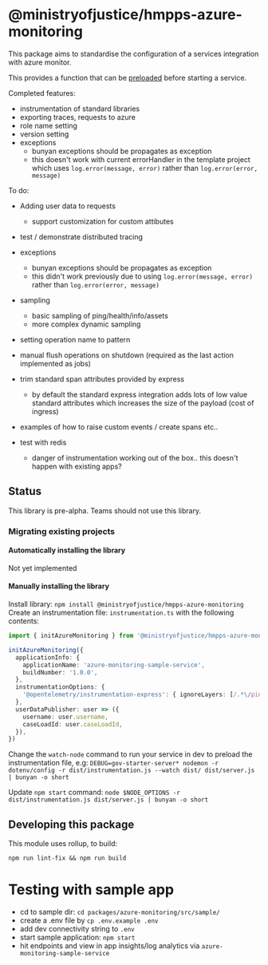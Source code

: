 # @ministryofjustice/hmpps-azure-monitoring

This package aims to standardise the configuration of a services integration with azure monitor.

This provides a function that can be [preloaded](https://nodejs.org/api/cli.html#-r---require-module) before starting a service.

Completed features:

- instrumentation of standard libraries
- exporting traces, requests to azure
- role name setting
- version setting
- exceptions
  - bunyan exceptions should be propagates as exception
  - this doesn't work with current errorHandler in the template project which uses `log.error(message, error)` rather than `log.error(error, message)`

To do:

- Adding user data to requests
  - support customization for custom attibutes
- test / demonstrate distributed tracing
- exceptions
  - bunyan exceptions should be propagates as exception
  - this didn't work previously due to using `log.error(message, error)` rather than `log.error(error, message)`
- sampling
  - basic sampling of ping/health/info/assets
  - more complex dynamic sampling
- setting operation name to pattern

- manual flush operations on shutdown (required as the last action implemented as jobs)

- trim standard span attributes provided by express

  - by default the standard express integration adds lots of low value standard attributes which increases the size of the payload (cost of ingress)

- examples of how to raise custom events / create spans etc..

- test with redis
  - danger of instrumentation working out of the box.. this doesn't happen with existing apps?

## Status

This library is pre-alpha. Teams should not use this library.

### Migrating existing projects

#### Automatically installing the library

Not yet implemented

#### Manually installing the library

Install library: `npm install @ministryofjustice/hmpps-azure-monitoring`
Create an instrumentation file: `instrumentation.ts` with the following contents:

```ts
import { initAzureMonitoring } from '@ministryofjustice/hmpps-azure-monitoring'

initAzureMonitoring({
  applicationInfo: {
    applicationName: 'azure-monitoring-sample-service',
    buildNumber: '1.0.0',
  },
  instrumentationOptions: {
    '@opentelemetry/instrumentation-express': { ignoreLayers: [/.*\/ping/] },
  },
  userDataPublisher: user => ({
    username: user.username,
    caseLoadId: user.caseLoadId,
  }),
})

```

Change the `watch-node` command to run your service in dev to preload the instrumentation file, e.g:
`DEBUG=gov-starter-server* nodemon -r dotenv/config -r dist/instrumentation.js --watch dist/ dist/server.js | bunyan -o short`

Update `npm start` command:
`node $NODE_OPTIONS -r dist/instrumentation.js dist/server.js | bunyan -o short`

## Developing this package

This module uses rollup, to build:

`npm run lint-fix && npm run build`

# Testing with sample app

- cd to sample dir: `cd packages/azure-monitoring/src/sample/`
- create a .env file by `cp .env.example .env`
- add dev connectivity string to `.env`
- start sample application: `npm start`
- hit endpoints and view in app insights/log analytics via `azure-monitoring-sample-service`
